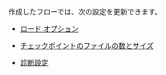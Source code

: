 作成したフローでは、次の設定を更新できます。

-   [ロード オプション](ury1691596218182.md)

-   [チェックポイントのファイルの数とサイズ](npn1691594431074.md)

-   [診断設定](gqi1691597450277.md)
